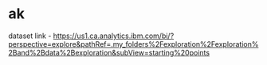 # ak
dataset link - https://us1.ca.analytics.ibm.com/bi/?perspective=explore&pathRef=.my_folders%2Fexploration%2Fexploration%2Band%2Bdata%2Bexploration&subView=starting%20points
